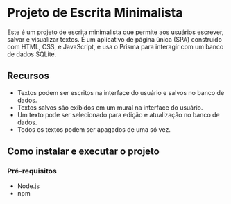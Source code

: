 # Projeto de Escrita Minimalista

Este é um projeto de escrita minimalista que permite aos usuários escrever, salvar e visualizar textos. É um aplicativo de página única (SPA) construído com HTML, CSS, e JavaScript, e usa o Prisma para interagir com um banco de dados SQLite.

## Recursos

- Textos podem ser escritos na interface do usuário e salvos no banco de dados.
- Textos salvos são exibidos em um mural na interface do usuário.
- Um texto pode ser selecionado para edição e atualização no banco de dados.
- Todos os textos podem ser apagados de uma só vez.

## Como instalar e executar o projeto

### Pré-requisitos

- Node.js
- npm

